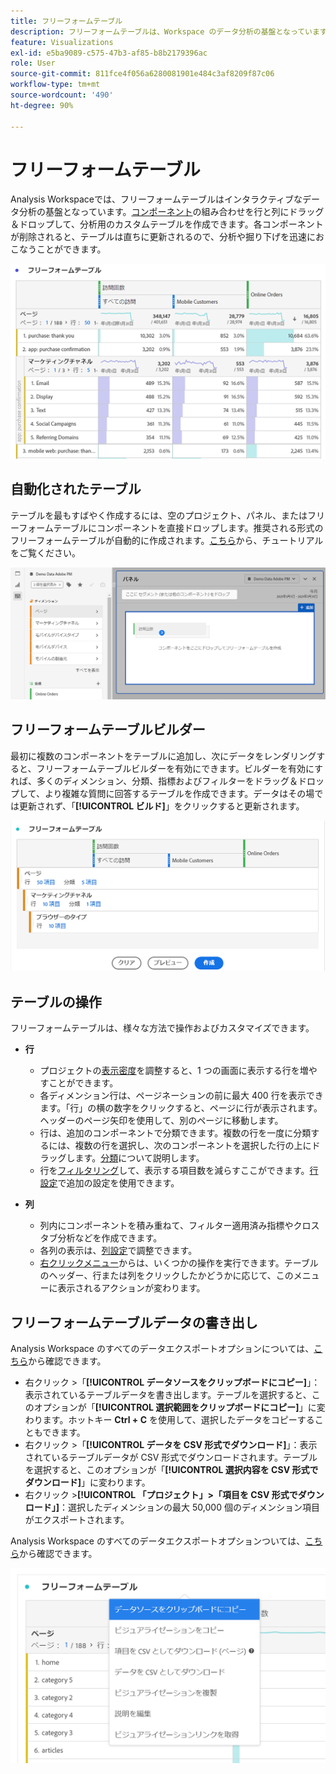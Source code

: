 ```yaml
---
title: フリーフォームテーブル
description: フリーフォームテーブルは、Workspace のデータ分析の基盤となっています。
feature: Visualizations
exl-id: e5ba9089-c575-47b3-af85-b8b2179396ac
role: User
source-git-commit: 811fce4f056a6280081901e484c3af8209f87c06
workflow-type: tm+mt
source-wordcount: '490'
ht-degree: 90%

---
```


# フリーフォームテーブル

Analysis Workspaceでは、フリーフォームテーブルはインタラクティブなデータ分析の基盤となっています。[コンポーネント](https://experienceleague.adobe.com/docs/analytics/analyze/analysis-workspace/components/analysis-workspace-components.html?lang=ja)の組み合わせを行と列にドラッグ＆ドロップして、分析用のカスタムテーブルを作成できます。各コンポーネントが削除されると、テーブルは直ちに更新されるので、分析や掘り下げを迅速におこなうことができます。

![フリーフォームテーブルで、複数の Web ページの訪問回数やオンライン注文件数を含む行と列のコンポーネントを表示します。](assets/opening-section.png)

## 自動化されたテーブル

テーブルを最もすばやく作成するには、空のプロジェクト、パネル、またはフリーフォームテーブルにコンポーネントを直接ドロップします。推奨される形式のフリーフォームテーブルが自動的に作成されます。[こちら](https://experienceleague.adobe.com/docs/analytics-learn/tutorials/analysis-workspace/building-freeform-tables/auto-build-freeform-tables-in-analysis-workspace.html?lang=ja)から、チュートリアルをご覧ください。

![訪問回数コンポーネントが作業スペースにドロップされた新しいパネル。](assets/automated-table.png)

## フリーフォームテーブルビルダー

最初に複数のコンポーネントをテーブルに追加し、次にデータをレンダリングすると、フリーフォームテーブルビルダーを有効にできます。ビルダーを有効にすれば、多くのディメンション、分類、指標およびフィルターをドラッグ＆ドロップして、より複雑な質問に回答するテーブルを作成できます。データはその場では更新されず、「**[!UICONTROL ビルド]**」をクリックすると更新されます。

![表示されるフリーフォームテーブルビルダー ](assets/table-builder.png)

## テーブルの操作

フリーフォームテーブルは、様々な方法で操作およびカスタマイズできます。

* **行**
   * プロジェクトの[表示密度](https://experienceleague.adobe.com/docs/analytics/analyze/analysis-workspace/build-workspace-project/view-density.html?lang=ja)を調整すると、1 つの画面に表示する行を増やすことができます。
   * 各ディメンション行は、ページネーションの前に最大 400 行を表示できます。「行」の横の数字をクリックすると、ページに行が表示されます。ヘッダーのページ矢印を使用して、別のページに移動します。
   * 行は、追加のコンポーネントで分類できます。複数の行を一度に分類するには、複数の行を選択し、次のコンポーネントを選択した行の上にドラッグします。[分類](https://experienceleague.adobe.com/docs/analytics/analyze/analysis-workspace/components/dimensions/t-breakdown-fa.html?lang=ja)について説明します。
   * 行を[フィルタリング](https://experienceleague.adobe.com/docs/analytics/analyze/analysis-workspace/visualizations/freeform-table/filter-and-sort.html?lang=ja)して、表示する項目数を減らすここができます。[行設定](https://experienceleague.adobe.com/docs/analytics/analyze/analysis-workspace/visualizations/freeform-table/column-row-settings/table-settings.html?lang=ja)で追加の設定を使用できます。

* **列**
   * 列内にコンポーネントを積み重ねて、フィルター適用済み指標やクロスタブ分析などを作成できます。
   * 各列の表示は、[列設定](https://experienceleague.adobe.com/docs/analytics/analyze/analysis-workspace/build-workspace-project/column-row-settings/column-settings.html?lang=ja)で調整できます。
   * [右クリックメニュー](https://experienceleague.adobe.com/docs/analytics-learn/tutorials/analysis-workspace/building-freeform-tables/using-the-right-click-menu.html?lang=ja)からは、いくつかの操作を実行できます。テーブルのヘッダー、行または列をクリックしたかどうかに応じて、このメニューに表示されるアクションが変わります。

## フリーフォームテーブルデータの書き出し

Analysis Workspace のすべてのデータエクスポートオプションについては、[こちら](https://experienceleague.adobe.com/docs/analytics/analyze/analysis-workspace/curate-share/download-send.html?lang=ja)から確認できます。

* 右クリック >「**[!UICONTROL データソースをクリップボードにコピー]**」：表示されているテーブルデータを書き出します。テーブルを選択すると、このオプションが「**[!UICONTROL 選択範囲をクリップボードにコピー]**」に変わります。ホットキー **Ctrl + C** を使用して、選択したデータをコピーすることもできます。
* 右クリック >「**[!UICONTROL データを CSV 形式でダウンロード]**」：表示されているテーブルデータが CSV 形式でダウンロードされます。テーブルを選択すると、このオプションが「**[!UICONTROL 選択内容を CSV 形式でダウンロード]**」に変わります。
* 右クリック >**[!UICONTROL 「プロジェクト」>「項目を CSV 形式でダウンロード」]**：選択したディメンションの最大 50,000 個のディメンション項目がエクスポートされます。

Analysis Workspace のすべてのデータエクスポートオプションついては、[こちら](https://experienceleague.adobe.com/docs/analytics/analyze/analysis-workspace/curate-share/download-send.html?lang=ja)から確認できます。

![選択した書き出しオプションと「データをクリップボードにコピー」を表示するフリーフォームテーブル。](assets/export-options.png)
